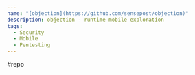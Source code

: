 ```yaml
---
name: "[objection](https://github.com/sensepost/objection)"
description: objection - runtime mobile exploration
tags:
  - Security
  - Mobile
  - Pentesting
---
```

#repo